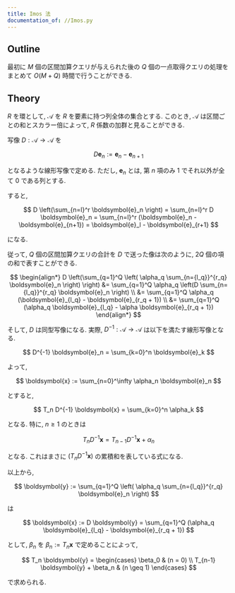 ```yaml
---
title: Imos 法
documentation_of: //Imos.py
---
```


## Outline

最初に $M$ 個の区間加算クエリが与えられた後の $Q$ 個の一点取得クエリの処理をまとめて $O(M + Q)$ 時間で行うことができる.

## Theory

$R$ を環として, $\mathcal{A}$ を $R$ を要素に持つ列全体の集合とする. このとき, $\mathcal{A}$ は区間ごとの和とスカラー倍によって, $R$ 係数の加群と見ることができる.

写像 $D: \mathcal{A} \to \mathcal{A}$ を

$$ D\boldsymbol{e}_n := \boldsymbol{e}_n - \boldsymbol{e}_{n+1} $$

となるような線形写像で定める. ただし, $\boldsymbol{e}_n$ とは, 第 $n$ 項のみ $1$ でそれ以外が全て $0$ である列とする.

すると,

$$ D \left(\sum_{n=l}^r \boldsymbol{e}_n \right) = \sum_{n=l}^r D \boldsymbol{e}_n = \sum_{n=l}^r (\boldsymbol{e}_n - \boldsymbol{e}_{n+1}) = \boldsymbol{e}_l - \boldsymbol{e}_{r+1} $$

になる.

従って, $Q$ 個の区間加算クエリの合計を $D$ で送った像は次のように, $2Q$ 個の項の和で表すことができる.

$$ \begin{align*}
  D \left(\sum_{q=1}^Q \left( \alpha_q \sum_{n={l_q}}^{r_q} \boldsymbol{e}_n \right) \right)
  &= \sum_{q=1}^Q \alpha_q \left(D \sum_{n={l_q}}^{r_q} \boldsymbol{e}_n \right) \\
  &= \sum_{q=1}^Q \alpha_q (\boldsymbol{e}_{l_q} - \boldsymbol{e}_{r_q + 1}) \\
  &= \sum_{q=1}^Q (\alpha_q \boldsymbol{e}_{l_q} - \alpha \boldsymbol{e}_{r_q + 1})
\end{align*} $$

そして, $D$ は同型写像になる. 実際, $D^{-1}: \mathcal{A} \to \mathcal{A}$ は以下を満たす線形写像となる.

$$ D^{-1} \boldsymbol{e}_n = \sum_{k=0}^n \boldsymbol{e}_k $$

よって,

$$ \boldsymbol{x} := \sum_{n=0}^\infty \alpha_n \boldsymbol{e}_n $$

とすると,

$$ T_n D^{-1} \boldsymbol{x} = \sum_{k=0}^n \alpha_k $$

となる. 特に, $n \geq 1$ のときは

$$ T_n D^{-1} \boldsymbol{x} = T_{n-1} D^{-1} \boldsymbol{x} + \alpha_n $$

となる. これはまさに $(T_n D^{-1} \boldsymbol{x})$ の累積和を表している式になる.

以上から,

$$ \boldsymbol{y} := \sum_{q=1}^Q \left( \alpha_q \sum_{n={l_q}}^{r_q} \boldsymbol{e}_n \right) $$

は

$$ \boldsymbol{x} := D \boldsymbol{y} = \sum_{q=1}^Q (\alpha_q \boldsymbol{e}_{l_q} - \boldsymbol{e}_{r_q + 1}) $$

として, $\beta_n$ を $\beta_n := T_n \boldsymbol{x}$ で定めることによって,

$$ T_n \boldsymbol{y} = \begin{cases} \beta_0 & (n = 0) \\ T_{n-1} \boldsymbol{y} + \beta_n & (n \geq 1) \end{cases} $$

で求められる.
